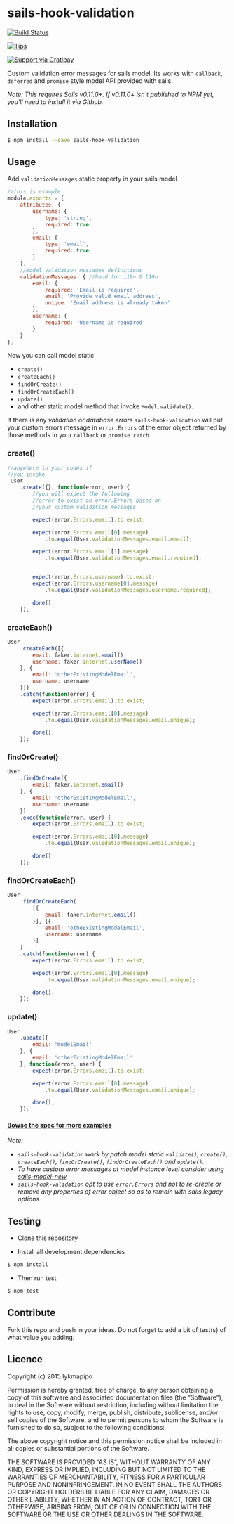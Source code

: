 sails-hook-validation
=====================

[![Build Status](https://travis-ci.org/lykmapipo/sails-hook-validation.svg?branch=master)](https://travis-ci.org/lykmapipo/sails-hook-validation)

[![Tips](https://img.shields.io/gratipay/lykmapipo.svg)](https://gratipay.com/lykmapipo/)

[![Support via Gratipay](https://cdn.rawgit.com/gratipay/gratipay-badge/2.3.0/dist/gratipay.svg)](https://gratipay.com/lykmapipo/)

Custom validation error messages for sails model. Its works with `callback`, `deferred` and `promise` style model API provided with sails.

*Note: This requires Sails v0.11.0+.  If v0.11.0+ isn't published to NPM yet, you'll need to install it via Github.*

## Installation
```sh
$ npm install --save sails-hook-validation
```

## Usage
Add `validationMessages` static property in your sails model
```js
//this is example
module.exports = {
    attributes: {
        username: {
            type: 'string',
            required: true
        },
        email: {
            type: 'email',
            required: true
        }
    },
    //model validation messages definitions
    validationMessages: { //hand for i18n & l10n
        email: {
            required: 'Email is required',
            email: 'Provide valid email address',
            unique: 'Email address is already taken'
        },
        username: {
            required: 'Username is required'
        }
    }
};
```
Now you can call model static 
- `create()`
- `createEach()`
- `findOrCreate()`
- `findOrCreateEach()`
- `update()` 
- and other static model method that invoke `Model.validate()`. 

If there is any *validation or database errors* `sails-hook-validation` will put your custom errors message in `error.Errors` of the error object returned by those methods in your `callback` or `promise catch`.

### create()
```js
//anywhere in your codes if
//you invoke
 User
    .create({}, function(error, user) {
        //you will expect the following
        //error to exist on error.Errors based on 
        //your custom validation messages

        expect(error.Errors.email).to.exist;

        expect(error.Errors.email[0].message)
            .to.equal(User.validationMessages.email.email);

        expect(error.Errors.email[1].message)
            .to.equal(User.validationMessages.email.required);


        expect(error.Errors.username).to.exist;
        expect(error.Errors.username[0].message)
            .to.equal(User.validationMessages.username.required);

        done();
    });
```

### createEach()
```js
User
    .createEach([{
        email: faker.internet.email(),
        username: faker.internet.userName()
    }, {
        email: 'otherExistingModelEmail',
        username: username
    }])
    .catch(function(error) {
        expect(error.Errors.email).to.exist;

        expect(error.Errors.email[0].message)
            .to.equal(User.validationMessages.email.unique);

        done();
    });
```

### findOrCreate()
```js
User
    .findOrCreate({
        email: faker.internet.email()
    }, {
        email: 'otherExistingModelEmail',
        username: username
    })
    .exec(function(error, user) {
        expect(error.Errors.email).to.exist;

        expect(error.Errors.email[0].message)
            .to.equal(User.validationMessages.email.unique);

        done();
    });
```

### findOrCreateEach()
```js
User
    .findOrCreateEach(
        [{
            email: faker.internet.email()
        }], [{
            email: 'otheExistingModelEmail',
            username: username
        }]
    )
    .catch(function(error) {
        expect(error.Errors.email).to.exist;

        expect(error.Errors.email[0].message)
            .to.equal(User.validationMessages.email.unique);

        done();
    });
```

### update()
```js
User
    .update({
        email: 'modelEmail'
    }, {
        email: 'otherExistingModelEmail'
    }, function(error, user) {
        expect(error.Errors.email).to.exist;

        expect(error.Errors.email[0].message)
            .to.equal(User.validationMessages.email.unique);

        done();
    });
```
#### [Bowse the spec for more examples](https://github.com/lykmapipo/sails-hook-validation/blob/master/test/validation.spec.js)

*Note:* 
- *`sails-hook-validation` work by patch model static `validate()`, `create()`, `createEach()`, `findOrCreate()`, `findOrCreateEach()` and `update()`.*
- *To have custom error messages at model instance level consider using [sails-model-new](https://github.com/lykmapipo/sails-model-new).*
- *`sails-hook-validation` opt to use `error.Errors` and not to re-create or remove any properties of error object so as to remain with sails legacy options*

## Testing

* Clone this repository

* Install all development dependencies

```sh
$ npm install
```
* Then run test

```sh
$ npm test
```

## Contribute

Fork this repo and push in your ideas. 
Do not forget to add a bit of test(s) of what value you adding.

## Licence

Copyright (c) 2015 lykmapipo

Permission is hereby granted, free of charge, to any person obtaining a copy of this software and associated documentation files (the “Software”), to deal in the Software without restriction, including without limitation the rights to use, copy, modify, merge, publish, distribute, sublicense, and/or sell copies of the Software, and to permit persons to whom the Software is furnished to do so, subject to the following conditions:

The above copyright notice and this permission notice shall be included in all copies or substantial portions of the Software.

THE SOFTWARE IS PROVIDED “AS IS”, WITHOUT WARRANTY OF ANY KIND, EXPRESS OR IMPLIED, INCLUDING BUT NOT LIMITED TO THE WARRANTIES OF MERCHANTABILITY, FITNESS FOR A PARTICULAR PURPOSE AND NONINFRINGEMENT. IN NO EVENT SHALL THE AUTHORS OR COPYRIGHT HOLDERS BE LIABLE FOR ANY CLAIM, DAMAGES OR OTHER LIABILITY, WHETHER IN AN ACTION OF CONTRACT, TORT OR OTHERWISE, ARISING FROM, OUT OF OR IN CONNECTION WITH THE SOFTWARE OR THE USE OR OTHER DEALINGS IN THE SOFTWARE. 